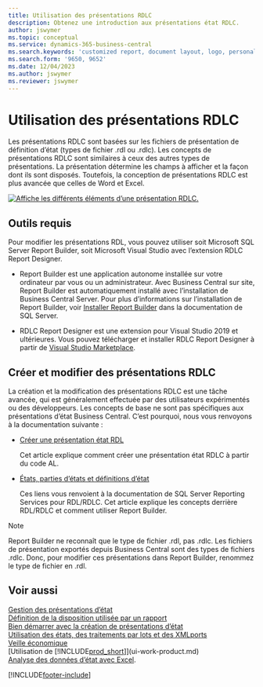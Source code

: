 ```yaml
---
title: Utilisation des présentations RDLC
description: Obtenez une introduction aux présentations état RDLC.
author: jswymer
ms.topic: conceptual
ms.service: dynamics-365-business-central
ms.search.keywords: 'customized report, document layout, logo, personalize'
ms.search.form: '9650, 9652'
ms.date: 12/04/2023
ms.author: jswymer
ms.reviewer: jswymer
---
```

# <a name="working-with-rdlc-layouts"></a>Utilisation des présentations RDLC

Les présentations RDLC sont basées sur les fichiers de présentation de définition d’état (types de fichier .rdl ou .rdlc). Les concepts de présentations RDLC sont similaires à ceux des autres types de présentations. La présentation détermine les champs à afficher et la façon dont ils sont disposés. Toutefois, la conception de présentations RDLC est plus avancée que celles de Word et Excel.

[![Affiche les différents éléments d’une présentation RDLC.](media/rdlc-layout.png)](media/rdlc-layout.png#lightbox)

## <a name="required-tools"></a>Outils requis

Pour modifier les présentations RDL, vous pouvez utiliser soit Microsoft SQL Server Report Builder, soit Microsoft Visual Studio avec l’extension RDLC Report Designer.

- Report Builder est une application autonome installée sur votre ordinateur par vous ou un administrateur. Avec Business Central sur site, Report Builder est automatiquement installé avec l’installation de Business Central Server. Pour plus d’informations sur l’installation de Report Builder, voir [Installer Report Builder](/sql/reporting-services/install-windows/install-report-builder) dans la documentation de SQL Server.

- RDLC Report Designer est une extension pour Visual Studio 2019 et ultérieures. Vous pouvez télécharger et installer RDLC Report Designer à partir de [Visual Studio Marketplace](https://marketplace.visualstudio.com/items?itemName=ProBITools.MicrosoftRdlcReportDesignerforVisualStudio-18001).

## <a name="create-and-modify-rdlc-layouts"></a>Créer et modifier des présentations RDLC

La création et la modification des présentations RDLC est une tâche avancée, qui est généralement effectuée par des utilisateurs expérimentés ou des développeurs. Les concepts de base ne sont pas spécifiques aux présentations d’état Business Central. C’est pourquoi, nous vous renvoyons à la documentation suivante :

- [Créer une présentation état RDL](/dynamics365/business-central/dev-itpro/developer/devenv-howto-rdl-report-layout)

   Cet article explique comment créer une présentation état RDLC à partir du code AL.

- [États, parties d’états et définitions d’état ](/sql/reporting-services/report-design/reports-report-parts-and-report-definitions-report-builder-and-ssrs?)

   Ces liens vous renvoient à la documentation de SQL Server Reporting Services pour RDL/RDLC. Cet article explique les concepts derrière RDL/RDLC et comment utiliser Report Builder.

> [!NOTE]
> Report Builder ne reconnaît que le type de fichier .rdl, pas .rdlc. Les fichiers de présentation exportés depuis Business Central sont des types de fichiers .rdlc. Donc, pour modifier ces présentations dans Report Builder, renommez le type de fichier en .rdl.

## <a name="see-also"></a>Voir aussi

[Gestion des présentations d’état](ui-manage-report-layouts.md)  
[Définition de la disposition utilisée par un rapport](ui-set-report-layout.md)  
[Bien démarrer avec la création de présentations d’état](ui-get-started-layouts.md)  
[Utilisation des états, des traitements par lots et des XMLports](ui-work-report.md)  
[Veille économique](bi.md)  
[Utilisation de [!INCLUDE[prod_short](includes/prod_short.md)]](ui-work-product.md)  
[Analyse des données d’état avec Excel](report-analyze-excel.md).

[!INCLUDE[footer-include](includes/footer-banner.md)]
